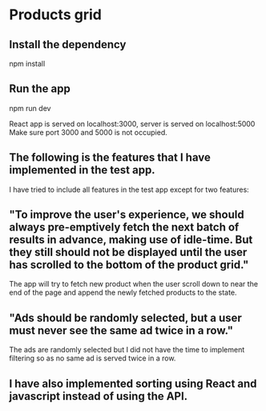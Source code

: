 # Products grid

## Install the dependency

npm install

## Run the app

npm run dev

React app is served on localhost:3000, server is served on localhost:5000
Make sure port 3000 and 5000 is not occupied.

## The following is the features that I have implemented in the test app.

I have tried to include all features in the test app except for two features:

## "To improve the user's experience, we should always pre-emptively fetch the next batch of results in advance, making use of idle-time. But they still should not be displayed until the user has scrolled to the bottom of the product grid."

The app will try to fetch new product when the user scroll down to near the end of the page and append the newly fetched products to the state.

## "Ads should be randomly selected, but a user must never see the same ad twice in a row."

The ads are randomly selected but I did not have the time to implement filtering so as no same ad is served twice in a row.

## I have also implemented sorting using React and javascript instead of using the API.
